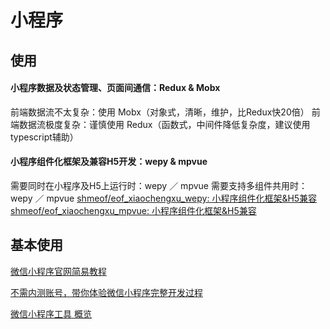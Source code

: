 # 小程序

## 使用
#### 小程序数据及状态管理、页面间通信：Redux & Mobx
前端数据流不太复杂：使用 Mobx（对象式，清晰，维护，比Redux快20倍）
前端数据流极度复杂：谨慎使用 Redux（函数式，中间件降低复杂度，建议使用typescript辅助）

#### 小程序组件化框架及兼容H5开发：wepy & mpvue
需要同时在小程序及H5上运行时：wepy ／ mpvue
需要支持多组件共用时：wepy ／ mpvue
[shmeof/eof_xiaochengxu_wepy: 小程序组件化框架&H5兼容](https://github.com/shmeof/eof_xiaochengxu_wepy)
[shmeof/eof_xiaochengxu_mpvue: 小程序组件化框架&H5兼容](https://github.com/shmeof/eof_xiaochengxu_mpvue)

## 基本使用
[微信小程序官网简易教程](https://developers.weixin.qq.com/miniprogram/dev/quickstart/basic/getting-started.html)

[不需内测账号，带你体验微信小程序完整开发过程](https://www.cnblogs.com/sunjingxin/p/5919793.html)

[微信小程序工具 概览](https://www.w3cschool.cn/weixinapp/weixinapp-devtools.html)